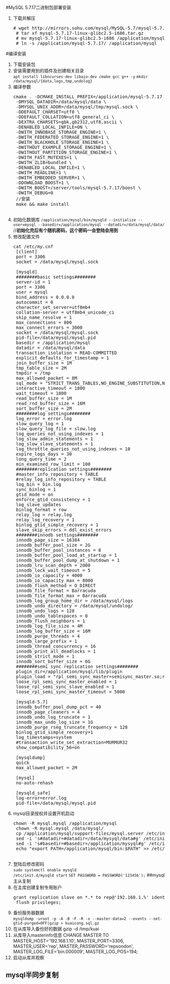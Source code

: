 #MySQL 5.7.17二进制包部署安装
1. 下载并解压
	<pre># wget http://mirrors.sohu.com/mysql/MySQL-5.7/mysql-5.7.17-linux-glibc2.5-i686.tar.gz
	# tar xf mysql-5.7.17-linux-glibc2.5-i686.tar.gz 
	# mv mysql-5.7.17-linux-glibc2.5-i686 /application/mysql-5.7.17
	# ln -s /application/mysql-5.7.17/ /application/mysql</pre>
#编译安装
1. 下载安装包
2. 安装需要用到的插件及创建相关目录  
	`apt install libncurses-dev libaio-dev cmake gcc g++ -y`
	`mkdir /data/mysql/{data,logs,tmp,undolog}` 
3. 编译参数
	<pre>cmake . -DCMAKE_INSTALL_PREFIX=/application/mysql-5.7.17 \
	-DMYSQL_DATADIR=/data/mysql/data \
	-DMYSQL_UNIX_ADDR=/data/mysql/tmp/mysql.sock \
	-DDEFAULT_CHARSET=utf8 \
	-DDEFAULT_COLLATION=utf8_general_ci \
	-DEXTRA_CHARSETS=gbk,gb2312,utf8,ascii \
	-DENABLED_LOCAL_INFILE=ON \
	-DWITH_INNOBASE_STORAGE_ENGINE=1 \
	-DWITH_FEDERATED_STORAGE_ENGINE=1 \
	-DWITH_BLACKHOLE_STORAGE_ENGINE=1 \
	-DWITHOUT_EXAMPLE_STORAGE_ENGINE=1 \
	-DWITHOUT_PARTITION_STORAGE_ENGINE=1 \
	-DWITH_FAST_MUTEXES=1 \
	-DWITH_ZLIB=bundled \
	-DENABLED_LOCAL_INFILE=1 \
	-DWITH_READLINE=1 \
	-DWITH_EMBEDDED_SERVER=1 \
	-DDOWNLOAD_BOOST=1 \
	-DWITH_BOOST=/server/tools/mysql-5.7.17/boost \
	-DWITH_DEBUG=0
	//安装
	make && make install
	</pre>
4. 初始化数据库
	`/application/mysql/bin/mysqld --initialize --user=mysql --basedir=/application/mysql --datadir=/data/mysql/data/`
	//**初始化完后有个随机密码，这个密码一会登陆会用到**
5. 修改配置文件
	<pre>cat /etc/my.cnf 
	[client]
	port = 3306
	socket = /data/mysql/mysql.sock
	
	[mysqld]
	########basic settings########
	server-id = 1 
	port = 3306
	user = mysql
	bind_address = 0.0.0.0
	autocommit = 0
	character_set_server=utf8mb4
	collation-server = utf8mb4_unicode_ci
	skip_name_resolve = 1
	max_connections = 800
	max_connect_errors = 3000
	socket = /data/mysql/mysql.sock
	pid-file=/data/mysql/mysql.pid
	basedir = /application/mysql
	datadir = /data/mysql/data
	transaction_isolation = READ-COMMITTED
	explicit_defaults_for_timestamp = 1
	join_buffer_size = 1M
	tmp_table_size = 2M
	tmpdir = /tmp
	max_allowed_packet = 8M
	sql_mode = "STRICT_TRANS_TABLES,NO_ENGINE_SUBSTITUTION,NO_ZERO_DATE,NO_ZERO_IN_DATE,ERROR_FOR_DIVISION_BY_ZERO,NO_AUTO_CREATE_USER"
	interactive_timeout = 1800
	wait_timeout = 1800
	read_buffer_size = 1M
	read_rnd_buffer_size = 16M
	sort_buffer_size = 2M
	########log settings########
	log_error = error.log
	slow_query_log = 1
	slow_query_log_file = slow.log
	log_queries_not_using_indexes = 1
	log_slow_admin_statements = 1
	log_slow_slave_statements = 1
	log_throttle_queries_not_using_indexes = 10
	expire_logs_days = 30
	long_query_time = 2
	min_examined_row_limit = 100
	########replication settings########
	#master_info_repository = TABLE
	#relay_log_info_repository = TABLE
	log_bin = bin.log
	sync_binlog = 1
	gtid_mode = on
	enforce_gtid_consistency = 1
	log_slave_updates
	binlog_format = row 
	relay_log = relay.log
	relay_log_recovery = 1
	binlog_gtid_simple_recovery = 1
	slave_skip_errors = ddl_exist_errors
	########innodb settings########
	innodb_page_size = 16384
	innodb_buffer_pool_size = 2G
	innodb_buffer_pool_instances = 8
	innodb_buffer_pool_load_at_startup = 1
	innodb_buffer_pool_dump_at_shutdown = 1
	innodb_lru_scan_depth = 2000
	innodb_lock_wait_timeout = 5
	innodb_io_capacity = 4000
	innodb_io_capacity_max = 8000
	innodb_flush_method = O_DIRECT
	innodb_file_format = Barracuda
	innodb_file_format_max = Barracuda
	innodb_log_group_home_dir = /data/mysql/logs
	innodb_undo_directory = /data/mysql/undolog/
	innodb_undo_logs = 128
	innodb_undo_tablespaces = 0
	innodb_flush_neighbors = 1
	innodb_log_file_size = 4M
	innodb_log_buffer_size = 16M
	innodb_purge_threads = 4
	innodb_large_prefix = 1
	innodb_thread_concurrency = 16
	innodb_print_all_deadlocks = 1
	innodb_strict_mode = 1
	innodb_sort_buffer_size = 6G 
	########semi sync replication settings########
	plugin_dir=/application/mysql/lib/plugin
	plugin_load = "rpl_semi_sync_master=semisync_master.so;rpl_semi_sync_slave=semisync_slave.so"
	loose_rpl_semi_sync_master_enabled = 1
	loose_rpl_semi_sync_slave_enabled = 1
	loose_rpl_semi_sync_master_timeout = 5000
	
	[mysqld-5.7]
	innodb_buffer_pool_dump_pct = 40
	innodb_page_cleaners = 4
	innodb_undo_log_truncate = 1
	innodb_max_undo_log_size = 1G
	innodb_purge_rseg_truncate_frequency = 128
	binlog_gtid_simple_recovery=1
	log_timestamps=system
	#transaction_write_set_extraction=MURMUR32
	show_compatibility_56=on
	
	[mysqldump]
	quick
	max_allowed_packet = 2M
	
	[mysql]
	no-auto-rehash
	
	[mysqld_safe]
	log-error=error.log
	pid-file=/data/mysql/mysql.pid</pre>
6. mysql目录授权并设置开机启动
	<pre>chown -R mysql.mysql /application/mysql
	chown -R mysql.mysql /data/mysql/
	cp /application/mysql/support-files/mysql.server /etc/init.d/mysqld
	sed -i 's#datadir=#datadir=/data/mysyql/data#g' /etc/init.d/mysqld
	sed -i 's#basedir=#basedir=/application/mysyql#g' /etc/init.d/mysqld
	echo "export PATH=/application/mysql/bin:$PATH" >> /etc/profile
	</pre>
7. 登陆后修改密码  
	`sudo systemctl enable mysqld`  
	`/etc/init.d/mysqld start`
	`SET PASSWORD = PASSWORD('123456');`
##mysql主从复制
1. 在主库创建复制专用账户
	<pre>grant replication slave on *.* to rep@'192.168.1.%' identified by 'repsondon';
	flush privileges;</pre>
2. 备份服务器数据  
	`mysqldump -uroot -p -A -B -F -R -x --master-data=2 --events --set-gtid-purged=OFF|gzip > kuaicong.sql.gz`
3. 在从库导入备份好的数据
	gzip -d /tmp/kuai
4. 从库导入masterinfo信息
	CHANGE MASTER TO
	MASTER_HOST='192.168.1.10',
	MASTER_PORT=3306,
	MASTER_USER='rep',
	MASTER_PASSWORD='repsondon',
	MASTER_LOG_FILE='bin.000009',
	MASTER_LOG_POS=194;
5.	启动从库并观察
##	mysql半同步复制
